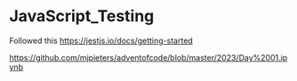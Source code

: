 # JavaScript_Testing

Followed this https://jestjs.io/docs/getting-started

https://github.com/mjpieters/adventofcode/blob/master/2023/Day%2001.ipynb
